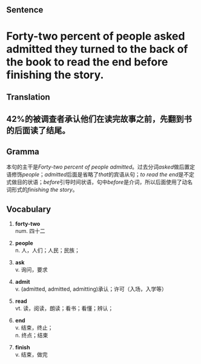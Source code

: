 ## Sentence

<h1>Forty-two percent of people asked admitted they turned to the back of the book to read the end before finishing the story.</h1>

## Translation

<h2>42%的被调查者承认他们在读完故事之前，先翻到书的后面读了结尾。</h2>

## Gramma     

本句的主干是*Forty-two percent of people admitted*。过去分词*asked*做后置定语修饰*people*；*admitted*后面是省略了*that*的宾语从句；*to read the end*是不定式做目的状语；*before*引导时间状语，句中*before*是介词，所以后面使用了动名词形式的*finishing the story*。      


## Vocabulary   

1. **forty-two**     
num. 四十二      

2. **people**      
n. 人，人们；人民；民族；        

3. **ask**      
v. 询问，要求        

4. **admit**      
v. (admitted, admitted, admitting)承认；许可（入场，入学等）       

5. **read**       
vt. 读，阅读，朗读；看书；看懂；辨认；        

6. **end**      
v. 结束，终止；       
n. 终点；结束        

7. **finish**       
v. 结束，做完       


